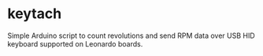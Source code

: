 # keytach
Simple Arduino script to count revolutions and send RPM data over USB HID keyboard supported on Leonardo boards.
